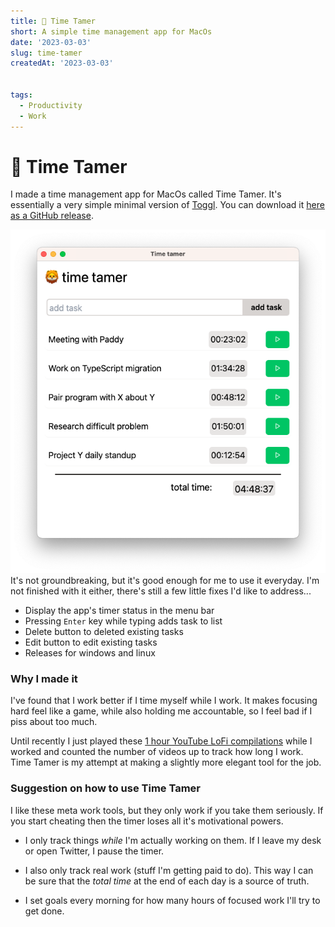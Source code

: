 ```yaml
---
title: 🦁 Time Tamer
short: A simple time management app for MacOs
date: '2023-03-03'
slug: time-tamer
createdAt: '2023-03-03'


tags:
  - Productivity
  - Work
---
```


# 🦁 Time Tamer 

I made a time management app for MacOs called Time Tamer. It's essentially a very simple minimal version of [Toggl](https://toggl.com/). You can download it [here as a GitHub release](https://github.com/PaulTreanor/time-tamer/releases/tag/v1.0). 

<img  src="/time-tamer-demo.png" alt="Time Tamer">
It's not groundbreaking, but it's good enough for me to use it everyday. I'm not finished with it either, there's still a few little fixes I'd like to address...

- Display the app's timer status in the menu bar
- Pressing `Enter` key while typing adds task to list
- Delete button to deleted existing tasks
- Edit button to edit existing tasks
- Releases for windows and linux

### Why I made it 
I've found that <span class="font-bold"> I work better if I time myself while I work</span>. It makes focusing hard feel like a game, while also holding me accountable, so I feel bad if I piss about too much. 

Until recently I just played these [1 hour YouTube LoFi compilations](https://www.youtube.com/watch?v=lTRiuFIWV54) while I worked and counted the number of videos up to track how long I work. Time Tamer is my attempt at making a slightly more elegant tool for the job. 

### Suggestion on how to use Time Tamer 
I like these <span class="italic">meta<span> work tools, but they only work if you take them seriously. If you start cheating then the timer loses all it's motivational powers.

- <span class="font-bold">I only track things *while* I'm actually working on them</span>. If I leave my desk or open Twitter, I pause the timer.  

- I also <span class="font-bold">only track real work</span> (stuff I'm getting paid to do). This way I can be sure that the *total time* at the end of each day is a source of truth.  

- I set goals every morning for how many hours of focused work I'll try to get done.




